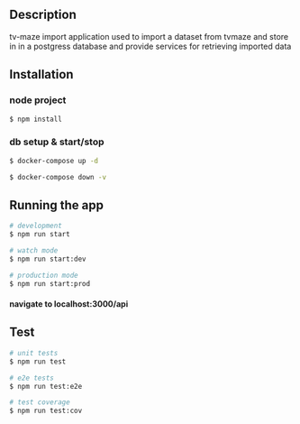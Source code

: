 ## Description

tv-maze import application used to import a dataset from tvmaze and store in in a postgress database and provide services for retrieving imported data

## Installation
### node project
```bash
$ npm install
```

### db setup & start/stop
```bash
$ docker-compose up -d
```
```bash
$ docker-compose down -v
```

## Running the app

```bash
# development
$ npm run start

# watch mode
$ npm run start:dev

# production mode
$ npm run start:prod
```

#### navigate to localhost:3000/api

## Test

```bash
# unit tests
$ npm run test

# e2e tests
$ npm run test:e2e

# test coverage
$ npm run test:cov
```
  
